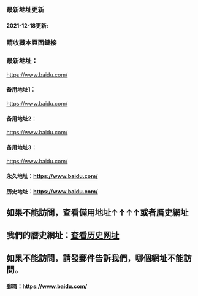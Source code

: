 ### 最新地址更新
#### 2021-12-18更新:
### 請收藏本頁面鏈接
### 最新地址：
https://www.baidu.com/
#### 备用地址1：
https://www.baidu.com/
#### 备用地址2：
https://www.baidu.com/
#### 备用地址3：
https://www.baidu.com/
#### 永久地址：https://www.baidu.com/
#### 历史地址：https://www.baidu.com/
## 如果不能訪問，查看備用地址↑↑↑↑或者曆史網址
## 我們的曆史網址：[查看历史网址](https://www.baidu.com/)
## 如果不能訪問，請發郵件告訴我們，哪個網址不能訪問。
#### 郵箱：https://www.baidu.com/

